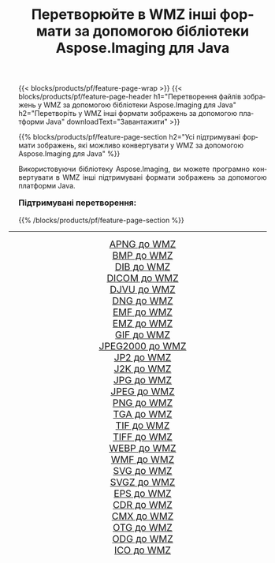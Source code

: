 ﻿---
title: Перетворюйте в WMZ інші формати за допомогою бібліотеки Aspose.Imaging для Java 
weight: 3920
url: /uk/java/conversion/to/wmz/ 
lang: uk
langdirlevel: 2
locales: zh-hans,ja,it,ru,de,es,fr,nl,id,lt,pl,pt,vi,tr,ko,zh-hant,ar,hi,th,sv,cs,uk,he
description: За допомогою Aspose.Imaging ви можете конвертувати в WMZ інші формати за допомогою Java
---

{{< blocks/products/pf/feature-page-wrap >}}
{{< blocks/products/pf/feature-page-header h1="Перетворення файлів зображень у WMZ за допомогою бібліотеки Aspose.Imaging для Java" h2="Перетворіть у WMZ інші формати зображень за допомогою платформи Java" downloadText="Завантажити" >}}


{{% blocks/products/pf/feature-page-section  h2="Усі підтримувані формати зображень, якi можливо конвертувати у WMZ за допомогою Aspose.Imaging для Java" %}}
<p align=justify>Використовуючи бібліотеку Aspose.Imaging, ви можете програмно конвертувати в WMZ інші підтримувані формати зображень за допомогою платформи Java.</p>
<h3 style="margin-top:16px;">
Підтримувані перетворення:
</h3>
{{% /blocks/products/pf/feature-page-section %}}
<div class="container-fluid productfamilypage bg-gray">
    <div class="convertypes bg-gray agp-content section">
        <div class="container">
		<hr style="margin-left:-20px;"/>
		<div class="row other-converters" style="gap: 10px;font-size: 19px;text-align:center;">
		    <div class='col-md-3 other-converter remove-lp remove-rp'><a href="/imaging/uk/java/conversion/apng-to-wmz/" style="padding:15px;">APNG до WMZ</a></div>
<div class='col-md-3 other-converter remove-lp remove-rp'><a href="/imaging/uk/java/conversion/bmp-to-wmz/" style="padding:15px;">BMP до WMZ</a></div>
<div class='col-md-3 other-converter remove-lp remove-rp'><a href="/imaging/uk/java/conversion/dib-to-wmz/" style="padding:15px;">DIB до WMZ</a></div>
<div class='col-md-3 other-converter remove-lp remove-rp'><a href="/imaging/uk/java/conversion/dicom-to-wmz/" style="padding:15px;">DICOM до WMZ</a></div>
<div class='col-md-3 other-converter remove-lp remove-rp'><a href="/imaging/uk/java/conversion/djvu-to-wmz/" style="padding:15px;">DJVU до WMZ</a></div>
<div class='col-md-3 other-converter remove-lp remove-rp'><a href="/imaging/uk/java/conversion/dng-to-wmz/" style="padding:15px;">DNG до WMZ</a></div>
<div class='col-md-3 other-converter remove-lp remove-rp'><a href="/imaging/uk/java/conversion/emf-to-wmz/" style="padding:15px;">EMF до WMZ</a></div>
<div class='col-md-3 other-converter remove-lp remove-rp'><a href="/imaging/uk/java/conversion/emz-to-wmz/" style="padding:15px;">EMZ до WMZ</a></div>
<div class='col-md-3 other-converter remove-lp remove-rp'><a href="/imaging/uk/java/conversion/gif-to-wmz/" style="padding:15px;">GIF до WMZ</a></div>
<div class='col-md-3 other-converter remove-lp remove-rp'><a href="/imaging/uk/java/conversion/jpeg2000-to-wmz/" style="padding:15px;">JPEG2000 до WMZ</a></div>
<div class='col-md-3 other-converter remove-lp remove-rp'><a href="/imaging/uk/java/conversion/jp2-to-wmz/" style="padding:15px;">JP2 до WMZ</a></div>
<div class='col-md-3 other-converter remove-lp remove-rp'><a href="/imaging/uk/java/conversion/j2k-to-wmz/" style="padding:15px;">J2K до WMZ</a></div>
<div class='col-md-3 other-converter remove-lp remove-rp'><a href="/imaging/uk/java/conversion/jpg-to-wmz/" style="padding:15px;">JPG до WMZ</a></div>
<div class='col-md-3 other-converter remove-lp remove-rp'><a href="/imaging/uk/java/conversion/jpeg-to-wmz/" style="padding:15px;">JPEG до WMZ</a></div>
<div class='col-md-3 other-converter remove-lp remove-rp'><a href="/imaging/uk/java/conversion/png-to-wmz/" style="padding:15px;">PNG до WMZ</a></div>
<div class='col-md-3 other-converter remove-lp remove-rp'><a href="/imaging/uk/java/conversion/tga-to-wmz/" style="padding:15px;">TGA до WMZ</a></div>
<div class='col-md-3 other-converter remove-lp remove-rp'><a href="/imaging/uk/java/conversion/tif-to-wmz/" style="padding:15px;">TIF до WMZ</a></div>
<div class='col-md-3 other-converter remove-lp remove-rp'><a href="/imaging/uk/java/conversion/tiff-to-wmz/" style="padding:15px;">TIFF до WMZ</a></div>
<div class='col-md-3 other-converter remove-lp remove-rp'><a href="/imaging/uk/java/conversion/webp-to-wmz/" style="padding:15px;">WEBP до WMZ</a></div>
<div class='col-md-3 other-converter remove-lp remove-rp'><a href="/imaging/uk/java/conversion/wmf-to-wmz/" style="padding:15px;">WMF до WMZ</a></div>
<div class='col-md-3 other-converter remove-lp remove-rp'><a href="/imaging/uk/java/conversion/svg-to-wmz/" style="padding:15px;">SVG до WMZ</a></div>
<div class='col-md-3 other-converter remove-lp remove-rp'><a href="/imaging/uk/java/conversion/svgz-to-wmz/" style="padding:15px;">SVGZ до WMZ</a></div>
<div class='col-md-3 other-converter remove-lp remove-rp'><a href="/imaging/uk/java/conversion/eps-to-wmz/" style="padding:15px;">EPS до WMZ</a></div>
<div class='col-md-3 other-converter remove-lp remove-rp'><a href="/imaging/uk/java/conversion/cdr-to-wmz/" style="padding:15px;">CDR до WMZ</a></div>
<div class='col-md-3 other-converter remove-lp remove-rp'><a href="/imaging/uk/java/conversion/cmx-to-wmz/" style="padding:15px;">CMX до WMZ</a></div>
<div class='col-md-3 other-converter remove-lp remove-rp'><a href="/imaging/uk/java/conversion/otg-to-wmz/" style="padding:15px;">OTG до WMZ</a></div>
<div class='col-md-3 other-converter remove-lp remove-rp'><a href="/imaging/uk/java/conversion/odg-to-wmz/" style="padding:15px;">ODG до WMZ</a></div>
<div class='col-md-3 other-converter remove-lp remove-rp'><a href="/imaging/uk/java/conversion/ico-to-wmz/" style="padding:15px;">ICO до WMZ</a></div>
                </div>
        </div>
    </div>
</div>
<br/>

